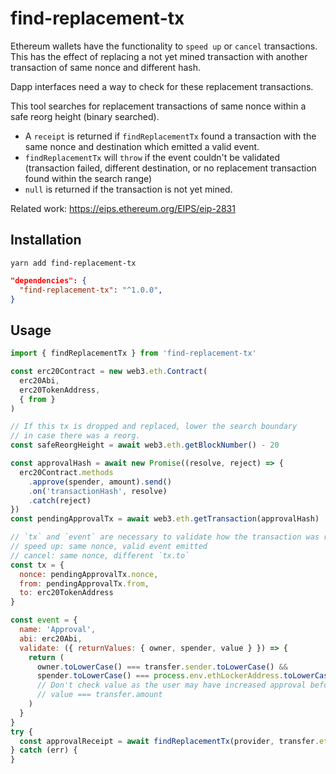 find-replacement-tx
===================

Ethereum wallets have the functionality to `speed up` or `cancel` transactions. This has the effect of replacing a not yet mined transaction with another transaction of same nonce and different hash.

Dapp interfaces need a way to check for these replacement transactions.

This tool searches for replacement transactions of same nonce within a safe reorg height (binary searched).

- A `receipt` is returned if `findReplacementTx` found a transaction with the same nonce and destination which emitted a valid event.
- `findReplacementTx` will `throw` if the event couldn't be validated (transaction failed, different destination, or no replacement transaction found within the search range)
- `null` is returned if the transaction is not yet mined.

Related work: https://eips.ethereum.org/EIPS/eip-2831

Installation
------------

```shell
yarn add find-replacement-tx
```

```json
"dependencies": {
  "find-replacement-tx": "^1.0.0",
}
```

Usage
-----
```js
import { findReplacementTx } from 'find-replacement-tx'

const erc20Contract = new web3.eth.Contract(
  erc20Abi,
  erc20TokenAddress,
  { from }
)

// If this tx is dropped and replaced, lower the search boundary
// in case there was a reorg.
const safeReorgHeight = await web3.eth.getBlockNumber() - 20

const approvalHash = await new Promise((resolve, reject) => {
  erc20Contract.methods
    .approve(spender, amount).send()
    .on('transactionHash', resolve)
    .catch(reject)
})
const pendingApprovalTx = await web3.eth.getTransaction(approvalHash)

// `tx` and `event` are necessary to validate how the transaction was replaced:
// speed up: same nonce, valid event emitted
// cancel: same nonce, different `tx.to`
const tx = {
  nonce: pendingApprovalTx.nonce,
  from: pendingApprovalTx.from,
  to: erc20TokenAddress
}

const event = {
  name: 'Approval',
  abi: erc20Abi,
  validate: ({ returnValues: { owner, spender, value } }) => {
    return (
      owner.toLowerCase() === transfer.sender.toLowerCase() &&
      spender.toLowerCase() === process.env.ethLockerAddress.toLowerCase()
      // Don't check value as the user may have increased approval before signing.
      // value === transfer.amount
    )
  }
}
try {
  const approvalReceipt = await findReplacementTx(provider, transfer.ethCache.safeReorgHeight, tx, event)
} catch (err) {
}
```
